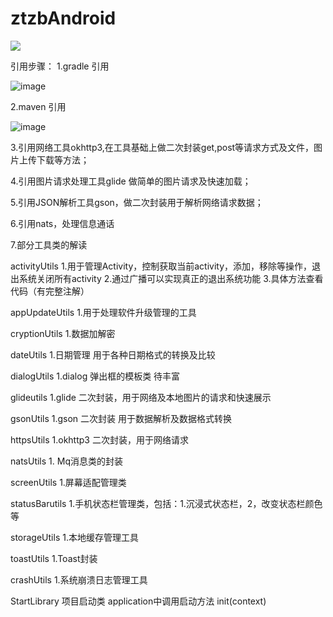# ztzbAndroid

[![](https://jitpack.io/v/padan88/ztzbAndroid.svg)](https://jitpack.io/#padan88/ztzbAndroid)


引用步骤：
1.gradle 引用

![image](https://user-images.githubusercontent.com/19809516/130536527-937ffb1c-8147-4d78-92a5-dced3b7af2d8.png)

2.maven 引用
  
 ![image](https://user-images.githubusercontent.com/19809516/130536567-3f76350a-5ccf-4012-95ba-cec042711af8.png)

3.引用网络工具okhttp3,在工具基础上做二次封装get,post等请求方式及文件，图片上传下载等方法；

4.引用图片请求处理工具glide 做简单的图片请求及快速加载；

5.引用JSON解析工具gson，做二次封装用于解析网络请求数据；

6.引用nats，处理信息通话

7.部分工具类的解读

activityUtils  1.用于管理Activity，控制获取当前activity，添加，移除等操作，退出系统关闭所有activity
               2.通过广播可以实现真正的退出系统功能
               3.具体方法查看代码（有完整注解）
               
appUpdateUtils 1.用于处理软件升级管理的工具

cryptionUtils  1.数据加解密

dateUtils  1.日期管理 用于各种日期格式的转换及比较

dialogUtils 1.dialog 弹出框的模板类 待丰富

glideutils 1.glide 二次封装，用于网络及本地图片的请求和快速展示

gsonUtils 1.gson 二次封装  用于数据解析及数据格式转换

httpsUtils  1.okhttp3 二次封装，用于网络请求

natsUtils  1. Mq消息类的封装

screenUtils 1.屏幕适配管理类

statusBarutils 1.手机状态栏管理类，包括：1.沉浸式状态栏，2，改变状态栏颜色等

storageUtils 1.本地缓存管理工具

toastUtils  1.Toast封装

crashUtils 1.系统崩溃日志管理工具

StartLibrary  项目启动类    application中调用启动方法 init(context)  
